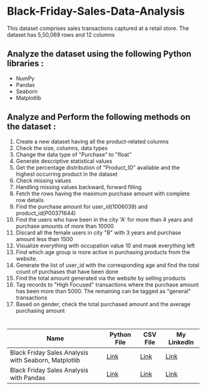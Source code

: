 # Black-Friday-Sales-Data-Analysis

This dataset comprises sales transactions captured at a retail store. The dataset has 5,50,069 rows and 12 columns

## Analyze the dataset using the following Python libraries :
* NumPy
* Pandas
* Seaborn
* Matplotlib

## Analyze and Perform the following methods on the dataset :
1)  Create a new dataset having all the product-related columns
2)  Check the size, columns, data types
3)  Change the data type of "Purchase" to "float"
4)  Generate descriptive statistical values
5)  Get the percentage distribution of "Product_ID" available and the highest occurring product in the dataset
6)  Check missing values
7)  Handling missing values backward, forward filling
8)  Fetch the rows having the maximum purchase amount with complete row details
9)  Find the purchase amount for user_id(1006039) and product_id(P00371644)
10)  Find the users who have been in the city 'A' for more than 4 years and purchase amounts of more than 10000
11)  Discard all the female users in city "B" with 3 years and purchase amount less than 1500
12)  Visualize everything with occupation value 10 and mask everything left
13)  Find which age group is more active in purchasing products from the website.
14)  Generate the list of user_id with the corresponding age and find the total count of purchases that have been done
15)  Find the total amount generated via the website by selling products
16)  Tag records to "High Focused" transactions where the purchase amount has been more than 5000. The remaining can be tagged as "general" transactions
17)  Based on gender, check the total purchased amount and the average purchasing amount

#
|Name |Python File|CSV File|My Linkedln|
|-|-|-|-|
|Black Friday Sales Analysis with Seaborn, Matplotlib|[Link](https://github.com/shubhammeshram01/Black-Friday-Sales-Data-Analysis/blob/main/Black%20Friday%20Sales%20Analysis%20-%20Visualize.ipynb)|[Link](https://github.com/shubhammeshram01/Black-Friday-Sales-Data-Analysis/blob/main/Black%20Friday.csv)|[Link]()|
|Black Friday Sales Analysis with Pandas|[Link](https://github.com/shubhammeshram01/Black-Friday-Sales-Data-Analysis/blob/main/Black%20Friday%20Sales%20Analysis_2.ipynb)|[Link](https://github.com/shubhammeshram01/Black-Friday-Sales-Data-Analysis/blob/main/Black%20Friday.csv)|[Link]()|
